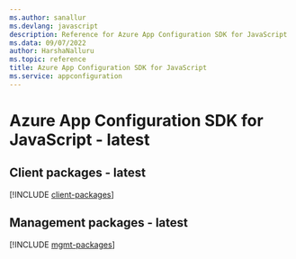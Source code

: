 ```yaml
---
ms.author: sanallur
ms.devlang: javascript
description: Reference for Azure App Configuration SDK for JavaScript
ms.data: 09/07/2022
author: HarshaNalluru
ms.topic: reference
title: Azure App Configuration SDK for JavaScript
ms.service: appconfiguration
---
```

# Azure App Configuration SDK for JavaScript - latest

## Client packages - latest
[!INCLUDE [client-packages](app-configuration-client-index.md)]
## Management packages - latest
[!INCLUDE [mgmt-packages](app-configuration-mgmt-index.md)]